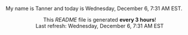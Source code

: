 My name is Tanner and today is Wednesday, December 6, 7:31 AM EST.

<p align="center">This <i>README</i> file is generated <b>every 3 hours</b>!</br>Last refresh: Wednesday, December 6, 7:31 AM EST<br /></p>
